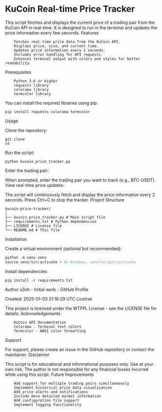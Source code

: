 # KuCoin Real-time Price Tracker

This script fetches and displays the current price of a trading pair from the KuCoin API in real-time. It is designed to run in the terminal and updates the price information every few seconds.
Features
```
    Fetches real-time price data from the KuCoin API.
    Displays price, size, and current time.
    Updates price information every 2 seconds.
    Includes error handling for API requests.
    Enhances terminal output with colors and styles for better readability.
```
Prerequisites
```
    Python 3.6 or higher
    requests library
    colorama library
    termcolor library
```
You can install the required libraries using pip:
```
pip install requests colorama termcolor
```
Usage

Clone the repository:
```
git clone
cd
```
Run the script:
```
python kucoin_price_tracker.py
```
Enter the trading pair:

When prompted, enter the trading pair you want to track (e.g., BTC-USDT).
View real-time price updates:

The script will continuously fetch and display the price information every 2 seconds. Press Ctrl+C to stop the tracker.
Project Structure
```
kucoin-price-tracker/
│
├── kucoin_price_tracker.py # Main script file
├── requirements.txt # Python dependencies
├── LICENSE # License file
└── README.md # This file
```
Installation

Create a virtual environment (optional but recommended):
```python
python -m venv venv
source venv/bin/activate # On Windows: venv\Scripts\activate
```
Install dependencies:
```
pip install -r requirements.txt
```

Author
    s3nh - Initial work - GitHub Profile

Created: 2025-01-03 21:16:29 UTC
License

This project is licensed under the WTFPL License - see the LICENSE file for details.
Acknowledgements
```
    KuCoin API Documentation
    Colorama - Terminal text colors
    Termcolor - ANSI color formatting
```
Support

For support, please create an issue in the GitHub repository or contact the maintainer.
Disclaimer

This script is for educational and informational purposes only. Use at your own risk. The author is not responsible for any financial losses incurred while using this script.
Future Improvements
```
    Add support for multiple trading pairs simultaneously
    Implement historical price data visualization
    Add price alerts and notifications
    Include more detailed market information
    Add configuration file support
    Implement logging functionality
```
